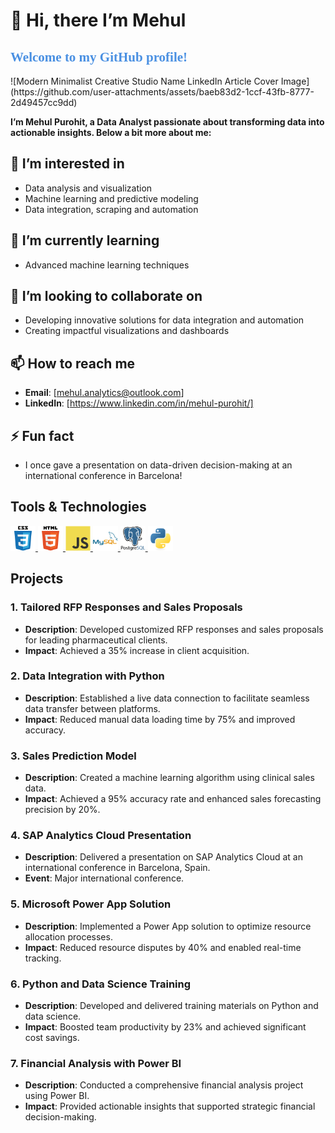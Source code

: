 
<h1>👋 Hi, there I’m Mehul</h1>

<h2 style="font-family: 'Comic Sans MS', cursive; color: #4A90E2;">Welcome to my GitHub profile!</h2>
![Modern Minimalist Creative Studio Name LinkedIn Article Cover Image](https://github.com/user-attachments/assets/baeb83d2-1ccf-43fb-8777-2d49457cc9dd)

<b> I’m Mehul Purohit, a Data Analyst passionate about transforming data into actionable insights.
Below a bit more about me:</b>

## 👀 I’m interested in
- Data analysis and visualization
- Machine learning and predictive modeling
- Data integration, scraping and automation

## 🌱 I’m currently learning
- Advanced machine learning techniques


## 💞️ I’m looking to collaborate on
- Developing innovative solutions for data integration and automation
- Creating impactful visualizations and dashboards

## 📫 How to reach me
- **Email**: [mehul.analytics@outlook.com]
- **LinkedIn**: [https://www.linkedin.com/in/mehul-purohit/]


## ⚡ Fun fact
- I once gave a presentation on data-driven decision-making at an international conference in Barcelona!

## Tools & Technologies
<p align="left"> <a href="https://www.w3schools.com/css/" target="_blank" rel="noreferrer"> <img src="https://raw.githubusercontent.com/devicons/devicon/master/icons/css3/css3-original-wordmark.svg" alt="css3" width="40" height="40"/> </a> <a href="https://www.w3.org/html/" target="_blank" rel="noreferrer"> <img src="https://raw.githubusercontent.com/devicons/devicon/master/icons/html5/html5-original-wordmark.svg" alt="html5" width="40" height="40"/> </a> <a href="https://developer.mozilla.org/en-US/docs/Web/JavaScript" target="_blank" rel="noreferrer"> <img src="https://raw.githubusercontent.com/devicons/devicon/master/icons/javascript/javascript-original.svg" alt="javascript" width="40" height="40"/> </a> <a href="https://www.mysql.com/" target="_blank" rel="noreferrer"> <img src="https://raw.githubusercontent.com/devicons/devicon/master/icons/mysql/mysql-original-wordmark.svg" alt="mysql" width="40" height="40"/> </a> <a href="https://www.postgresql.org" target="_blank" rel="noreferrer"> <img src="https://raw.githubusercontent.com/devicons/devicon/master/icons/postgresql/postgresql-original-wordmark.svg" alt="postgresql" width="40" height="40"/> </a> <a href="https://www.python.org" target="_blank" rel="noreferrer"> <img src="https://raw.githubusercontent.com/devicons/devicon/master/icons/python/python-original.svg" alt="python" width="40" height="40"/> </a> </p>




## Projects

### 1. Tailored RFP Responses and Sales Proposals
- **Description**: Developed customized RFP responses and sales proposals for leading pharmaceutical clients.
- **Impact**: Achieved a 35% increase in client acquisition.


### 2. Data Integration with Python
- **Description**: Established a live data connection to facilitate seamless data transfer between platforms.
- **Impact**: Reduced manual data loading time by 75% and improved accuracy.


### 3. Sales Prediction Model
- **Description**: Created a machine learning algorithm using clinical sales data.
- **Impact**: Achieved a 95% accuracy rate and enhanced sales forecasting precision by 20%.


### 4. SAP Analytics Cloud Presentation
- **Description**: Delivered a presentation on SAP Analytics Cloud at an international conference in Barcelona, Spain.
- **Event**: Major international conference.


### 5. Microsoft Power App Solution
- **Description**: Implemented a Power App solution to optimize resource allocation processes.
- **Impact**: Reduced resource disputes by 40% and enabled real-time tracking.


### 6. Python and Data Science Training
- **Description**: Developed and delivered training materials on Python and data science.
- **Impact**: Boosted team productivity by 23% and achieved significant cost savings.


### 7. Financial Analysis with Power BI
- **Description**: Conducted a comprehensive financial analysis project using Power BI.
- **Impact**: Provided actionable insights that supported strategic financial decision-making.




<!---
mehulanalytics/mehulanalytics is a ✨ special ✨ repository because its `README.md` (this file) appears on your GitHub profile.
You can click the Preview link to take a look at your changes.
--->
